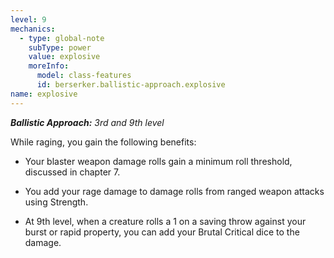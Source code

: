 ```yaml
---
level: 9
mechanics:
  - type: global-note
    subType: power
    value: explosive
    moreInfo:
      model: class-features
      id: berserker.ballistic-approach.explosive
name: explosive
---
```

_**Ballistic Approach:** 3rd and 9th level_
While raging, you gain the following benefits:
- Your blaster weapon damage rolls gain a minimum roll threshold, discussed in chapter 7.
- You add your rage damage to damage rolls from ranged weapon attacks using Strength. 
- At 9th level, when a creature rolls a 1 on a saving throw against your burst or rapid property, you can add your Brutal Critical dice to the damage.